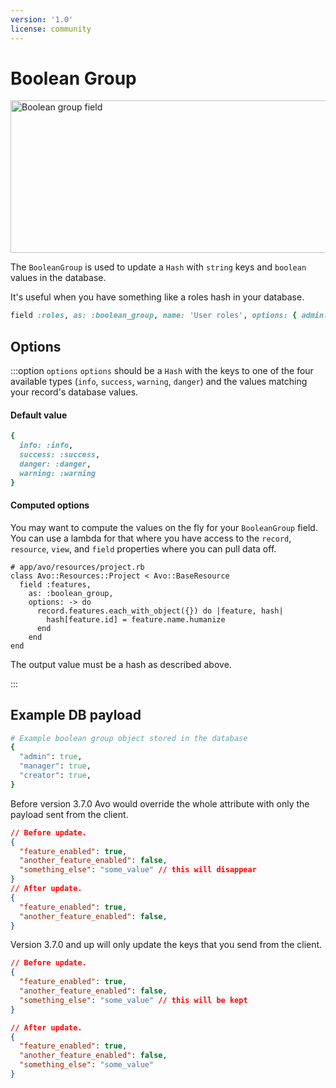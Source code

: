 ```yaml
---
version: '1.0'
license: community
---
```


# Boolean Group

<Image src="/assets/img/fields/boolean-group.jpg" width="916" height="244" alt="Boolean group field" />

The `BooleanGroup` is used to update a `Hash` with `string` keys and `boolean` values in the database.

It's useful when you have something like a roles hash in your database.

```ruby
field :roles, as: :boolean_group, name: 'User roles', options: { admin: 'Administrator', manager: 'Manager', writer: 'Writer' }
```

## Options

:::option `options`
`options` should be a `Hash` with the keys to one of the four available types (`info`, `success`, `warning`, `danger`) and the values matching your record's database values.

#### Default value

```ruby
{
  info: :info,
  success: :success,
  danger: :danger,
  warning: :warning
}
```

#### Computed options

You may want to compute the values on the fly for your `BooleanGroup` field. You can use a lambda for that where you have access to the `record`, `resource`, `view`, and `field` properties where you can pull data off.

```ruby{5-7}
# app/avo/resources/project.rb
class Avo::Resources::Project < Avo::BaseResource
  field :features,
    as: :boolean_group,
    options: -> do
      record.features.each_with_object({}) do |feature, hash|
        hash[feature.id] = feature.name.humanize
      end
    end
end
```

The output value must be a hash as described above.

:::

## Example DB payload

```ruby
# Example boolean group object stored in the database
{
  "admin": true,
  "manager": true,
  "creator": true,
}
```

Before version 3.7.0 Avo would override the whole attribute with only the payload sent from the client.

```json
// Before update.
{
  "feature_enabled": true,
  "another_feature_enabled": false,
  "something_else": "some_value" // this will disappear
}
// After update.
{
  "feature_enabled": true,
  "another_feature_enabled": false,
}
```

Version 3.7.0 and up will only update the keys that you send from the client.

```json
// Before update.
{
  "feature_enabled": true,
  "another_feature_enabled": false,
  "something_else": "some_value" // this will be kept
}

// After update.
{
  "feature_enabled": true,
  "another_feature_enabled": false,
  "something_else": "some_value"
}
```
